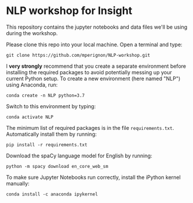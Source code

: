 # NLP workshop for Insight

This repository contains the jupyter notebooks and data files we'll be using during the workshop.

Please clone this repo into your local machine. Open a terminal and type:
```
git clone https://github.com/mperignon/NLP-workshop.git
```

I **very strongly** recommend that you create a separate environment before installing the required packages to avoid potentially messing up your current Python setup. To create a new environment (here named "NLP") using Anaconda, run:
```
conda create -n NLP python=3.7
```

Switch to this environment by typing:
```
conda activate NLP
```

The minimum list of required packages is in the file `requirements.txt`. Automatically install them by running:
```
pip install -r requirements.txt
```

Download the spaCy language model for English by running:
```
python -m spacy download en_core_web_sm
```

To make sure Jupyter Notebooks run correctly, install the iPython kernel manually:
```
conda install -c anaconda ipykernel
```
